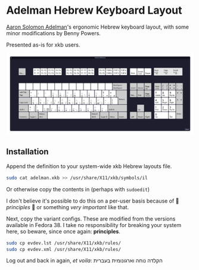 # Adelman Hebrew Keyboard Layout
[Aaron Solomon Adelman][adelman]'s ergonomic Hebrew keyboard layout, with some 
minor modifications by Benny Powers.

Presented as-is for xkb users.

![adelman keyboard layout](./adelman.png)

## Installation

Append the definition to your system-wide xkb Hebrew layouts file.

```sh
sudo cat adelman.xkb >> /usr/share/X11/xkb/symbols/il
```

Or otherwise copy the contents in (perhaps with `sudoedit`)

I don't believe it's possible to do this on a per-user basis because of 🌈
*principles* 🦄 or something *very important* like that.

Next, copy the variant configs. These are modified from the versions available
in Fedora 38. I take no responsibility for breaking your system here, so beware,
since once again: **principles**.

```sh
sudo cp evdev.lst /usr/share/X11/xkb/rules/
sudo cp evdev.xml /usr/share/X11/xkb/rules/
```

Log out and back in again, *et voila*: הקלדה נוחה וארגונומית בעברית

[adelman]: https://web.archive.org/web/20160927075343/https://sites.google.com/site/aaronsolomonadelman/adelmankeyboard
